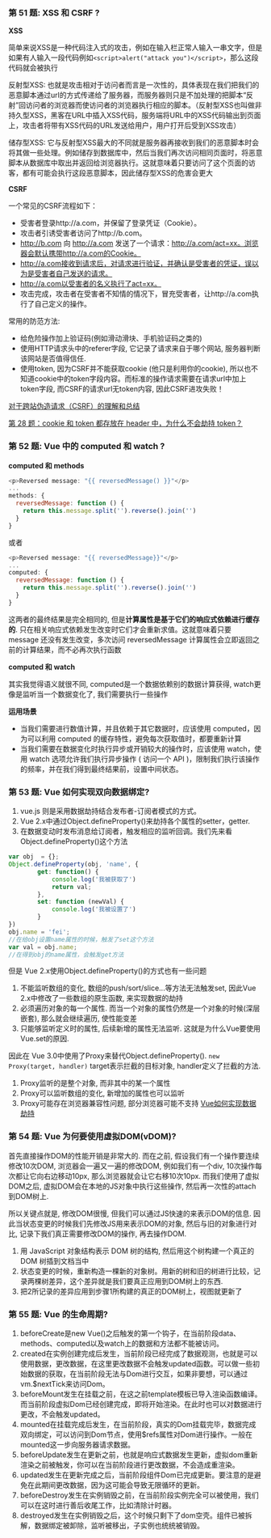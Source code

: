 ### 第 51 题: XSS 和 CSRF ?

**XSS**

简单来说XSS是一种代码注入式的攻击，例如在输入栏正常人输入一串文字，但是如果有人输入一段代码例如`<script>alert("attack you")</script>`，那么这段代码就会被执行

反射型XSS: 也就是攻击相对于访问者而言是一次性的，具体表现在我们把我们的恶意脚本通过url的方式传递给了服务器，而服务器则只是不加处理的把脚本“反射”回访问者的浏览器而使访问者的浏览器执行相应的脚本。（反射型XSS也叫做非持久型XSS，黑客在URL中插入XSS代码，服务端将URL中的XSS代码输出到页面上，攻击者将带有XSS代码的URL发送给用户，用户打开后受到XSS攻击）

储存型XSS: 它与反射型XSS最大的不同就是服务器再接收到我们的恶意脚本时会将其做一些处理。例如储存到数据库中，然后当我们再次访问相同页面时，将恶意脚本从数据库中取出并返回给浏览器执行。这就意味着只要访问了这个页面的访客，都有可能会执行这段恶意脚本，因此储存型XSS的危害会更大



**CSRF**

一个常见的CSRF流程如下：
+ 受害者登录http://a.com，并保留了登录凭证（Cookie）。
+ 攻击者引诱受害者访问了http://b.com。
+ http://b.com 向 http://a.com 发送了一个请求：http://a.com/act=xx。浏览器会默认携带http://a.com的Cookie。
+ http://a.com接收到请求后，对请求进行验证，并确认是受害者的凭证，误以为是受害者自己发送的请求。
+ http://a.com以受害者的名义执行了act=xx。
+ 攻击完成，攻击者在受害者不知情的情况下，冒充受害者，让http://a.com执行了自己定义的操作。

常用的防范方法:
+ 给危险操作加上验证码(例如滑动滑块、手机验证码之类的)
+ 使用HTTP请求头中的referer字段, 它记录了请求来自于哪个网站, 服务器判断该网站是否值得信任.
+ 使用token, 因为CSRF并不能获取cookie (他只是利用你的cookie), 所以也不知道cookie中的token字段内容。而标准的操作请求需要在请求url中加上token字段, 而CSRF的请求url无token内容, 因此CSRF进攻失败！

[对于跨站伪造请求（CSRF）的理解和总结](https://zhuanlan.zhihu.com/p/37293032)

[第 28 题：cookie 和 token 都存放在 header 中，为什么不会劫持 token？
](https://github.com/Advanced-Frontend/Daily-Interview-Question/issues/31)


### 第 52 题: Vue 中的 computed 和 watch ?

**computed 和 methods**

```javascript
<p>Reversed message: "{{ reversedMessage() }}"</p>
...
methods: {
  reversedMessage: function () {
    return this.message.split('').reverse().join('')
  }
}

```
或者
```javascript
<p>Reversed message: "{{ reversedMessage}}"</p>
...
computed: {
  reversedMessage: function () {
    return this.message.split('').reverse().join('')
  }
}
```
这两者的最终结果是完全相同的, 但是**计算属性是基于它们的响应式依赖进行缓存的**. 只在相关响应式依赖发生改变时它们才会重新求值。这就意味着只要 message 还没有发生改变，多次访问 reversedMessage 计算属性会立即返回之前的计算结果，而不必再次执行函数

**computed 和 watch**

其实我觉得语义就很不同, computed是一个数据依赖别的数据计算获得, watch更像是监听当一个数据变化了, 我们需要执行一些操作

**运用场景**

+ 当我们需要进行数值计算，并且依赖于其它数据时，应该使用 computed，因为可以利用 computed 的缓存特性，避免每次获取值时，都要重新计算
+ 当我们需要在数据变化时执行异步或开销较大的操作时，应该使用 watch，使用 watch 选项允许我们执行异步操作 ( 访问一个 API )，限制我们执行该操作的频率，并在我们得到最终结果前，设置中间状态。


### 第 53 题: Vue 如何实现双向数据绑定?

1. vue.js 则是采用数据劫持结合发布者-订阅者模式的方式。
2. Vue 2.x中通过Object.defineProperty()来劫持各个属性的setter，getter.
3. 在数据变动时发布消息给订阅者，触发相应的监听回调。我们先来看Object.defineProperty()这个方法
```javascript
var obj  = {};
Object.defineProperty(obj, 'name', {
        get: function() {
            console.log('我被获取了')
            return val;
        },
        set: function (newVal) {
            console.log('我被设置了')
        }
})
obj.name = 'fei';
//在给obj设置name属性的时候，触发了set这个方法
var val = obj.name;
//在得到obj的name属性，会触发get方法

```

但是 Vue 2.x使用Object.defineProperty()的方式也有一些问题
1. 不能监听数组的变化, 数组的push/sort/slice...等方法无法触发set, 因此Vue 2.x中修改了一些数组的原生函数, 来实现数据的劫持
2. 必须遍历对象的每一个属性. 而当一个对象的属性仍然是一个对象的时候(深层嵌套), 那么就会继续遍历, 使性能变差
3. 只能够监听定义时的属性, 后续新增的属性无法监听. 这就是为什么Vue要使用Vue.set的原因.

因此在 Vue 3.0中使用了Proxy来替代Object.defineProperty(). `new Proxy(target, handler)` target表示拦截的目标对象, handler定义了拦截的方法.
1. Proxy监听的是整个对象, 而非其中的某一个属性
2. Proxy可以监听数组的变化, 新增加的属性也可以监听
3. Proxy可能存在浏览器兼容性问题, 部分浏览器可能不支持
[Vue如何实现数据劫持](https://zhuanlan.zhihu.com/p/111591503)



### 第 54 题: Vue 为何要使用虚拟DOM(vDOM)?

首先直接操作DOM的性能开销是非常大的. 而在之前, 假设我们有一个操作要连续修改10次DOM, 浏览器会一遍又一遍的修改DOM, 例如我们有一个div, 10次操作每次都让它向右边移动10px, 那么浏览器就会让它右移10次10px. 而我们使用了虚拟DOM之后, 虚拟DOM会在本地的JS对象中执行这些操作, 然后再一次性的attach到DOM树上.

所以关键点就是, 修改DOM很慢, 但我们可以通过JS快速的来表示DOM的信息. 因此当状态变更的时候我们先修改JS用来表示DOM的对象, 然后与旧的对象进行对比, 记录下我们真正需要修改DOM的操作, 再去操作DOM.
1. 用 JavaScript 对象结构表示 DOM 树的结构, 然后用这个树构建一个真正的 DOM 树插到文档当中
2. 状态变更的时候，重新构造一棵新的对象树。用新的树和旧的树进行比较，记录两棵树差异，这个差异就是我们要真正应用到DOM树上的东西.
3. 把2所记录的差异应用到步骤1所构建的真正的DOM树上，视图就更新了


### 第 55 题: Vue 的生命周期?

1. beforeCreate是new Vue()之后触发的第一个钩子，在当前阶段data、methods、computed以及watch上的数据和方法都不能被访问。
2. created在实例创建完成后发生，当前阶段已经完成了数据观测，也就是可以使用数据，更改数据，在这里更改数据不会触发updated函数。可以做一些初始数据的获取，在当前阶段无法与Dom进行交互，如果非要想，可以通过vm.$nextTick来访问Dom。
3. beforeMount发生在挂载之前，在这之前template模板已导入渲染函数编译。而当前阶段虚拟Dom已经创建完成，即将开始渲染。在此时也可以对数据进行更改，不会触发updated。 
4. mounted在挂载完成后发生，在当前阶段，真实的Dom挂载完毕，数据完成双向绑定，可以访问到Dom节点，使用$refs属性对Dom进行操作。一般在mounted这一步向服务器请求数据。
5. beforeUpdate发生在更新之前，也就是响应式数据发生更新，虚拟dom重新渲染之前被触发，你可以在当前阶段进行更改数据，不会造成重渲染。
6. updated发生在更新完成之后，当前阶段组件Dom已完成更新。要注意的是避免在此期间更改数据，因为这可能会导致无限循环的更新。 
7. beforeDestroy发生在实例销毁之前，在当前阶段实例完全可以被使用，我们可以在这时进行善后收尾工作，比如清除计时器。
8. destroyed发生在实例销毁之后，这个时候只剩下了dom空壳。组件已被拆解，数据绑定被卸除，监听被移出，子实例也统统被销毁。